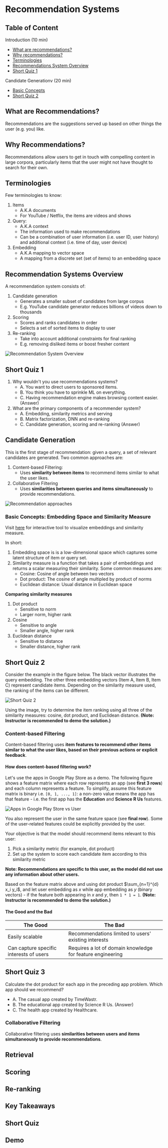 # Recommendation Systems

## Table of Content
Introduction (10 min)
- [What are recommendations?](#what-are-recommendations)
- [Why recommendations?](#why-recommendations)
- [Terminologies](#terminologies)
- [Recommendations System Overview](#recommendation-systems-overview)
- [Short Quiz 1](#short-quiz-1)

Candidate Generationv (20 min)
- [Basic Concepts](#basic-concepts-embedding-space-and-similarity-measure)
- [Short Quiz 2](#short-quiz-2)

## What are Recommendations?
Recommendations are the suggestions served up based on other things the user (e.g. you) like.

## Why Recommendations?
Recommendations allow users to get in touch with compelling content in large corpora, particularly items that the user might not have thought to search for their own.

## Terminologies
Few terminologies to know:
1. Items
    - A.K.A documents
    - For YouTube / Netflix, the items are videos and shows
2. Query:
    - A.K.A context
    - The information used to make recommendations
    - Can be a combination of user information (i.e. user ID, user history) and additional context (i.e. time of day, user device)
3. Embedding
    - A.K.A mapping to vector space
    - A mapping from a discrete set (set of items) to an embedding space

## Recommendation Systems Overview
A recommendation system consists of:
1. Candidate generation
    - Generates a smaller subset of candidates from large corpus
    - E.g. YouTube candidate generator reduces billions of videos down to thousands
2. Scoring
    - Scores and ranks candidates in order
    - Selects a set of sorted items to display to user
3. Re-ranking
    - Take into account additional constraints for final ranking
    - E.g. removing disliked items or boost fresher content

![Recommendation System Overview](https://developers.google.com/machine-learning/recommendation/images/Process.svg)

## Short Quiz 1
1. Why wouldn't you use recommendations systems?
    - A. You want to direct users to sponsored items.
    - B. You think you have to sprinkle ML on everything.
    - C. Having recommendation engine makes browsing content easier. (Answer)
2. What are the primary components of a recommender system?
    - A. Embedding, similarity metrics and serving
    - B. Matrix factorization, DNN and re-ranking
    - C. Candidate generation, scoring and re-ranking (Answer)

## Candidate Generation
This is the first stage of recommendation: given a query, a set of relevant candidates are generated. Two common approaches are:
1. Content-based Filtering: 
    - Uses **similarity between items** to recommend items similar to what the user likes.
2. Collaborative Filtering
    - Uses **similarities between queries and items simultaneously** to provide recommendations.

![Recommendation approaches](https://miro.medium.com/max/998/1*O_GU8xLVlFx8WweIzKNCNw.png)

### Basic Concepts: Embedding Space and Similarity Measure
Visit [here](http://projector.tensorflow.org/) for interactive tool to visualize embeddings and similarity measure.

In short:
1. Embedding space is is a low-dimensional space which captures some latent structure of item or query set.
2. Similarity measure is a function that takes a pair of embeddings and returns a scalar measuring their similarity. Some common measures are:
    - Cosine: Cosine of angle between two vectors
    - Dot product: The cosine of angle multipled by product of norms
    - Euclidean distance: Usual distance in Euclidean space

**Comparing similarity measures**
1. Dot product
    - Sensitive to norm
    - Larger norm, higher rank
2. Cosine
    - Sensitive to angle
    - Smaller angle, higher rank
3. Euclidean distance
    - Sensitive to distance
    - Smaller distance, higher rank

## Short Quiz 2
Consider the example in the figure below. The black vector illustrates the query embedding. The other three embedding vectors (Item A, Item B, Item C) represent candidate items. Depending on the similarity measure used, the ranking of the items can be different.

![Short Quiz 2](https://developers.google.com/machine-learning/recommendation/images/Similarity.svg)

Using the image, try to determine the item ranking using all three of the similarity measures: cosine, dot product, and Euclidean distance. **(Note: Instructor is recommended to demo the solution.)**

### Content-based Filtering
Content-based filtering uses **item features to recommend other items similar to what the user likes, based on their previous actions or explicit feedback**.

#### How does content-based filtering work?
Let's use the apps in Google Play Store as a demo.  The following figure shows a feature matrix where each row represents an app (see **first 3 rows**) and each column represents a feature. To simplify, assume this feature matrix is binary i.e. `[0, 1, ..., 1]`: a non-zero value means the app has that feature - i.e. the first app has the **Education** and **Science R Us** features.

![Apps in Google Play Store vs User](https://developers.google.com/machine-learning/recommendation/images/Matrix1.svg)

You also represent the user in the same feature space (see **final row**). Some of the user-related features could be explicitly provided by the user.

Your objective is that the model should recommend items relevant to this user:
1. Pick a similarity metric (for example, dot product)
2. Set up the system to score each candidate item according to this similarity metric

**Note: Recommendations are specific to this user, as the model did not use any information about other users.**

Based on the feature matrix above and using dot product $\sum_{n=1}^{d} x_i y_i$, and let user embedding as $x$ while app embedding as $y$ (binary vectors) - if the feature both appearing in $x$ and $y$, then `1 * 1 = 1`.
**(Note: Instructor is recommended to demo the solution.)**

#### The Good and the Bad
| The Good | The Bad |
| --- | --- |
| Easily scalable | Recommendations limited to users' existing interests |
| Can capture specific interests of users | Requires a lot of domain knowledge for feature engineering |

## Short Quiz 3
Calculate the dot product for each app in the preceding app problem. Which app should we recommend?
- A. The casual app created by TimeWastr.
- B. The educational app created by Science R Us. (Answer)
- C. The health app created by Healthcare.

### Collaborative Filtering
Collaborative filtering uses **similarities between users and items simultaneously to provide recommendations**.

## Retrieval

## Scoring

## Re-ranking

## Key Takeaways

## Short Quiz

## Demo